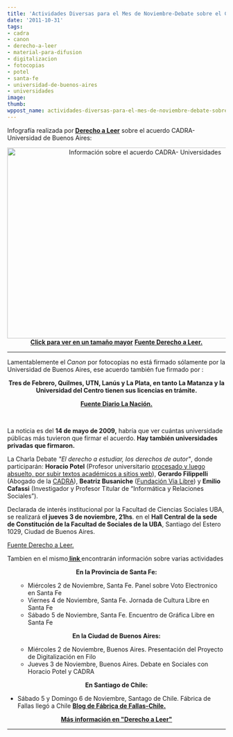 ```yaml
---
title: 'Actividades Diversas para el Mes de Noviembre-Debate sobre el Canon por Fotocopias '
date: '2011-10-31'
tags:
- cadra
- canon
- derecho-a-leer
- material-para-difusion
- digitalizacion
- fotocopias
- potel
- santa-fe
- universidad-de-buenos-aires
- universidades
image: 
thumb: 
wppost_name: actividades-diversas-para-el-mes-de-noviembre-debate-sobre-el-canon-por-fotocopias
---
```


Infografía realizada por<strong> <a href="http://www.derechoaleer.org/2011/10/semana-de-eventos-cultura-libre-.html" target="_blank">Derecho a Leer</a></strong> sobre el acuerdo CADRA-Universidad de Buenos Aires:
<p style="text-align: center;"><a href="http://partidopirata.com.ar/wp-content/uploads/2011/10/infocadra_baja_64.png"><img class="aligncenter size-large wp-image-2180" title="infocadra_baja_64" src="http://partidopirata.com.ar/wp-content/uploads/2011/10/infocadra_baja_64-1024x726.png" alt="Información sobre el acuerdo CADRA- Universidades" width="620" height="439" /><strong>Click para ver en un tamaño mayor</strong></a>
<strong><a href="http://www.derechoaleer.org/2011/10/semana-de-eventos-cultura-libre-.html" target="_blank">Fuente Derecho a Leer.</a></strong></p>


<hr />

Lamentablemente el <em>Canon</em> por fotocopias no está firmado sólamente por la Universidad de Buenos Aires, ese acuerdo también fue firmado por :
<p style="text-align: center;"><strong>Tres de Febrero, Quilmes, UTN, Lanús y La Plata, en tanto La Matanza y la Universidad del Centro tienen sus licencias en trámite.</strong></p>
<p style="text-align: center;"><strong><a href="http://www.lanacion.com.ar/1127847-la-uba-pagara-derechos-por-las-fotocopias-que-usen-sus-alumnos" target="_blank">Fuente Diario La Nación.</a></strong></p>
&nbsp;

La noticia es del <strong>14 de mayo de 2009,</strong> habría que ver cuántas universidade públicas más tuvieron que firmar el acuerdo. <strong>Hay también universidades privadas que firmaron.</strong>

La Charla Debate <em>"El derecho a estudiar, los derechos de autor"</em>, donde participarán: <strong>Horacio Potel</strong> (Profesor universitario <a href="http://www.derechoaleer.org/2011/08/horacio-potel-en-canal-encuentro.html#video">procesado y luego absuelto, por subir textos académicos a sitios web</a>), <strong>Gerardo Filippelli</strong> (Abogado de la <a href="http://www.cadra.org.ar/">CADRA</a>), <strong>Beatriz Busaniche</strong> (<a href="http://vialibre.org.ar/">Fundación Vía Libre</a>) y <strong>Emilio Cafassi</strong> (Investigador y Profesor Titular de “Informática y Relaciones Sociales”).

Declarada de interés institucional por la Facultad de Ciencias Sociales UBA, se realizará e<strong>l jueves 3 de noviembre, 21hs</strong>. en el <strong>Hall Central de la sede de Constitución de la Facultad de Sociales de la UBA</strong>, Santiago del Estero 1029, Ciudad de Buenos Aires.

<a href="http://www.derechoaleer.org/2011/10/semana-de-eventos-cultura-libre-.html" target="_blank">Fuente Derecho a Leer.</a>

Tambien en el mismo<strong><a href="http://www.derechoaleer.org/2011/10/semana-de-eventos-cultura-libre-.html" target="_blank"> link </a></strong> encontrarán información sobre varias actividades
<p style="text-align: center;"><strong>En la Provincia de Santa Fe:</strong></p>

<ul>
<ul>
	<li>Miércoles 2 de Noviembre, Santa Fe.
Panel sobre Voto Electronico en Santa Fe</li>
	<li>Viernes 4 de Noviembre, Santa Fe.
Jornada de Cultura Libre en Santa Fe</li>
	<li>Sábado 5 de Noviembre, Santa Fe.
Encuentro de Gráfica Libre en Santa Fe</li>
</ul>
</ul>
<p style="text-align: center;"><strong>En la Ciudad de Buenos Aires:</strong></p>

<ul>
<ul>
	<li>Miércoles 2 de Noviembre, Buenos Aires.
Presentación del Proyecto de Digitalización en Filo</li>
	<li>Jueves 3 de Noviembre, Buenos Aires.
Debate en Sociales con Horacio Potel y CADRA</li>
</ul>
</ul>
<p style="text-align: center;"><strong>En Santiago de Chile:</strong></p>

<ul>
	<li style="text-align: left;">Sábado 5 y Domingo 6 de Noviembre, Santago de Chile.
Fábrica de Fallas llegó a Chile
<strong><a href="http://fabricadefallas.wordpress.com/" target="_blank">Blog de Fábrica de Fallas-Chile.</a></strong></li>
</ul>
<p style="text-align: center;"><strong><a href="http://www.derechoaleer.org/2011/10/semana-de-eventos-cultura-libre-.html" target="_blank">Más información en "Derecho a Leer"</a></strong></p>


<hr />
